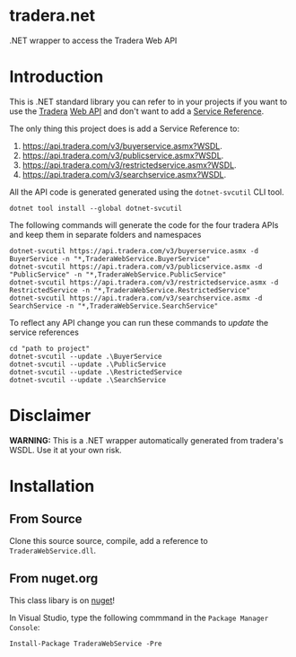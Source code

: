 tradera.net
===========

.NET wrapper to access the Tradera Web API

# Introduction

This is .NET standard library you can refer to in your projects if you want to use the [Tradera](http://en.wikipedia.org/wiki/Tradera) [Web API](https://api.tradera.com/v3/) and don't want to add a [Service Reference](http://msdn.microsoft.com/en-us/library/bb628649.aspx).

The only thing this project does is add a Service Reference to:

1. https://api.tradera.com/v3/buyerservice.asmx?WSDL.
1. https://api.tradera.com/v3/publicservice.asmx?WSDL.
1. https://api.tradera.com/v3/restrictedservice.asmx?WSDL.
1. https://api.tradera.com/v3/searchservice.asmx?WSDL.

All the API code is generated generated using the `dotnet-svcutil` CLI tool.

```
dotnet tool install --global dotnet-svcutil
```

The following commands will generate the code for the four tradera APIs and keep them in separate folders and namespaces

```
dotnet-svcutil https://api.tradera.com/v3/buyerservice.asmx -d BuyerService -n "*,TraderaWebService.BuyerService"
dotnet-svcutil https://api.tradera.com/v3/publicservice.asmx -d "PublicService" -n "*,TraderaWebService.PublicService"
dotnet-svcutil https://api.tradera.com/v3/restrictedservice.asmx -d RestrictedService -n "*,TraderaWebService.RestrictedService"
dotnet-svcutil https://api.tradera.com/v3/searchservice.asmx -d SearchService -n "*,TraderaWebService.SearchService"
```

To reflect any API change you can run these commands to _update_ the service references

```
cd "path to project"
dotnet-svcutil --update .\BuyerService
dotnet-svcutil --update .\PublicService
dotnet-svcutil --update .\RestrictedService
dotnet-svcutil --update .\SearchService
```

# Disclaimer

**WARNING:** This is a .NET wrapper automatically generated from tradera's WSDL. Use it at your own risk.

# Installation

## From Source

Clone this source source, compile, add a reference to `TraderaWebService.dll`.

## From nuget.org

This class libary is on [nuget](https://www.nuget.org/packages/TraderaWebService)!

In Visual Studio, type the following commmand in the `Package Manager Console`:

```
Install-Package TraderaWebService -Pre
```